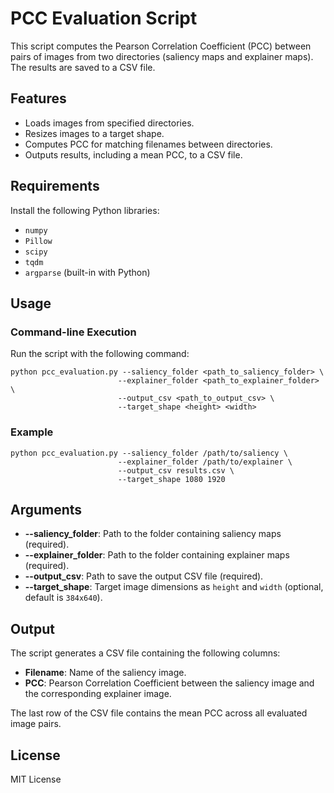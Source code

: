 <!DOCTYPE html>
<html lang="en">
<head>
    <meta charset="UTF-8">
    <meta name="viewport" content="width=device-width, initial-scale=1.0">
    <title>PCC Evaluation Script - README</title>
</head>
<body>
<h1>PCC Evaluation Script</h1>
<p>This script computes the Pearson Correlation Coefficient (PCC) between pairs of images from two directories (saliency maps and explainer maps). The results are saved to a CSV file.</p>

<h2>Features</h2>
<ul>
    <li>Loads images from specified directories.</li>
    <li>Resizes images to a target shape.</li>
    <li>Computes PCC for matching filenames between directories.</li>
    <li>Outputs results, including a mean PCC, to a CSV file.</li>
</ul>

<h2>Requirements</h2>
<p>Install the following Python libraries:</p>
<ul>
    <li><code>numpy</code></li>
    <li><code>Pillow</code></li>
    <li><code>scipy</code></li>
    <li><code>tqdm</code></li>
    <li><code>argparse</code> (built-in with Python)</li>
</ul>

<h2>Usage</h2>
<h3>Command-line Execution</h3>
<p>Run the script with the following command:</p>
<pre><code>python pcc_evaluation.py --saliency_folder &lt;path_to_saliency_folder&gt; \
                        --explainer_folder &lt;path_to_explainer_folder&gt; \
                        --output_csv &lt;path_to_output_csv&gt; \
                        --target_shape &lt;height&gt; &lt;width&gt;</code></pre>

<h3>Example</h3>
<pre><code>python pcc_evaluation.py --saliency_folder /path/to/saliency \
                        --explainer_folder /path/to/explainer \
                        --output_csv results.csv \
                        --target_shape 1080 1920</code></pre>

<h2>Arguments</h2>
<ul>
    <li><strong>--saliency_folder</strong>: Path to the folder containing saliency maps (required).</li>
    <li><strong>--explainer_folder</strong>: Path to the folder containing explainer maps (required).</li>
    <li><strong>--output_csv</strong>: Path to save the output CSV file (required).</li>
    <li><strong>--target_shape</strong>: Target image dimensions as <code>height</code> and <code>width</code> (optional, default is <code>384x640</code>).</li>
</ul>

<h2>Output</h2>
<p>The script generates a CSV file containing the following columns:</p>
<ul>
    <li><strong>Filename</strong>: Name of the saliency image.</li>
    <li><strong>PCC</strong>: Pearson Correlation Coefficient between the saliency image and the corresponding explainer image.</li>
</ul>
<p>The last row of the CSV file contains the mean PCC across all evaluated image pairs.</p>

<h2>License</h2>
<p>MIT License</p>
</body>
</html>
